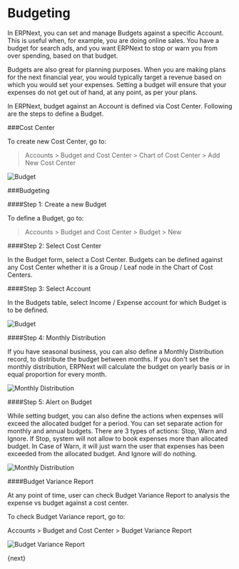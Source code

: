 # Budgeting

In ERPNext, you can set and manage Budgets against a specific Account. This is useful when, for example, you are doing online sales. You have a budget for search ads, and you want ERPNext to stop or warn you from over spending, based on that budget.

Budgets are also great for planning purposes. When you are making plans for the next financial year, you would typically target a revenue based on which you would set your expenses. Setting a budget will ensure that your expenses do not get out of hand, at any point, as per your plans.

In ERPNext, budget against an Account is defined via Cost Center. Following are the steps to define a Budget.

###Cost Center

To create new Cost Center, go to:

> Accounts > Budget and Cost Center > Chart of Cost Center > Add New Cost Center

<img class="screenshot" alt="Budget" src="/docs/assets/img/accounts/budgeting-cost-center.png">

###Budgeting

####Step 1: Create a new Budget

To define a Budget, go to:

> Accounts > Budget and Cost Center > Budget > New

####Step 2: Select Cost Center

In the Budget form, select a Cost Center. Budgets can be defined against any Cost Center whether it is a Group / Leaf node in the Chart of Cost Centers. 

####Step 3: Select Account

In the Budgets table, select Income / Expense account for which Budget is to be defined. 

<img class="screenshot" alt="Budget" src="/docs/assets/img/accounts/budget-account.png">

####Step 4: Monthly Distribution

If you have seasonal business, you can also define a Monthly Distribution record, to distribute the budget between months. If you don't set the monthly distribution, ERPNext will calculate the budget on yearly
basis or in equal proportion for every month.

<img class="screenshot" alt="Monthly Distribution" src="/docs/assets/img/accounts/monthly-budget-distribution.png">

####Step 5: Alert on Budget

While setting budget, you can also define the actions when expenses will exceed the allocated budget for a period. You can set separate action for monthly and annual budgets. There are 3 types of actions: Stop, Warn and Ignore. If Stop, system will not allow to book expenses more than allocated budget. In Case of Warn, it will just warn the user that expenses has been exceeded from the allocated budget. And Ignore will do nothing.

<img class="screenshot" alt="Monthly Distribution" src="/docs/assets/img/accounts/budget-warning.png">

####Budget Variance Report

At any point of time, user can check Budget Variance Report to analysis the expense vs budget against a cost center.

To check Budget Variance report, go to:

Accounts > Budget and Cost Center > Budget Variance Report

<img class="screenshot" alt="Budget Variance Report" src="/docs/assets/img/accounts/budget-variance-report.png">

{next}

